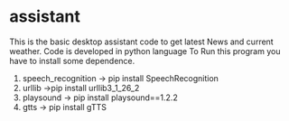 # assistant
This is the basic desktop assistant code to get latest News and current  weather. 
Code is developed in python language 
To Run this program you have to install some dependence.
1. speech_recognition -> pip install SpeechRecognition
2. urllib ->pip install urllib3_1_26_2
3. playsound -> pip install playsound==1.2.2
4. gtts -> pip install gTTS
